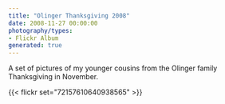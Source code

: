 ```yaml
---
title: "Olinger Thanksgiving 2008"
date: 2008-11-27 00:00:00
photography/types:
- Flickr Album
generated: true
---
```

A set of pictures of my younger cousins from the Olinger family Thanksgiving in November.

{{< flickr set="72157610640938565" >}}
